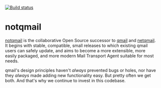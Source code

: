 [![Build status](https://img.shields.io/github/actions/workflow/status/notqmail/notqmail/platform-builders.yml)](https://github.com/notqmail/notqmail/actions/workflows/platform-builders.yml?query=branch%3Amaster)

# notqmail

[notqmail](https://notqmail.org)
is the collaborative Open Source successor to
[qmail](https://cr.yp.to/qmail.html)
and
[netqmail](http://netqmail.org).
It begins with stable, compatible, small releases to which existing
qmail users can safely update, and aims to become a more extensible,
more easily packaged, and more modern Mail Transport Agent suitable
for most needs.

qmail's design principles haven't _always_ prevented bugs or holes,
nor have they _always_ made adding new functionality easy. But
pretty often we get both. And that's why we continue to invest in
this codebase.
